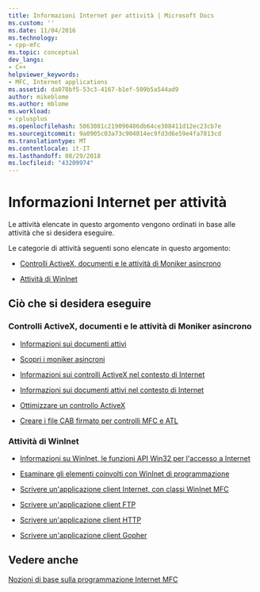 ```yaml
---
title: Informazioni Internet per attività | Microsoft Docs
ms.custom: ''
ms.date: 11/04/2016
ms.technology:
- cpp-mfc
ms.topic: conceptual
dev_langs:
- C++
helpviewer_keywords:
- MFC, Internet applications
ms.assetid: da078bf5-53c3-4167-b1ef-509b5a544ad9
author: mikeblome
ms.author: mblome
ms.workload:
- cplusplus
ms.openlocfilehash: 5063081c219090486db64ce308411d12ec23cb7e
ms.sourcegitcommit: 9a0905c03a73c904014ec9fd3d6e59e4fa7813cd
ms.translationtype: MT
ms.contentlocale: it-IT
ms.lasthandoff: 08/29/2018
ms.locfileid: "43209974"
---
```

# <a name="internet-information-by-task"></a>Informazioni Internet per attività
Le attività elencate in questo argomento vengono ordinati in base alle attività che si desidera eseguire.  
  
 Le categorie di attività seguenti sono elencate in questo argomento:  
  
-   [Controlli ActiveX, documenti e le attività di Moniker asincrono](#_core_activex_controls.2c_.documents_and_asynchronous_moniker_tasks)  
  
-   [Attività di WinInet](#_core_wininet_tasks)  
  
## <a name="what-do-you-want-to-do"></a>Ciò che si desidera eseguire  
  
###  <a name="_core_activex_controls.2c_.documents_and_asynchronous_moniker_tasks"></a> Controlli ActiveX, documenti e le attività di Moniker asincrono  
  
-   [Informazioni sui documenti attivi](../mfc/active-documents-on-the-internet.md)  
  
-   [Scopri i moniker asincroni](../mfc/asynchronous-monikers-on-the-internet.md)  
  
-   [Informazioni sui controlli ActiveX nel contesto di Internet](../mfc/activex-controls-on-the-internet.md)  
  
-   [Informazioni sui documenti attivi nel contesto di Internet](../mfc/active-documents-on-the-internet.md)  
  
-   [Ottimizzare un controllo ActiveX](../mfc/mfc-activex-controls-optimization.md)  
  
-   [Creare i file CAB firmato per controlli MFC e ATL](https://msdn.microsoft.com/14e50724-2505-4258-ae6b-326b706de409)  
  
###  <a name="_core_wininet_tasks"></a> Attività di WinInet  
  
-   [Informazioni su WinInet, le funzioni API Win32 per l'accesso a Internet](../mfc/wininet-basics.md)  
  
-   [Esaminare gli elementi coinvolti con WinInet di programmazione](../mfc/win32-internet-extensions-wininet.md)  
  
-   [Scrivere un'applicazione client Internet, con classi WinInet MFC](../mfc/writing-an-internet-client-application-using-mfc-wininet-classes.md)  
  
-   [Scrivere un'applicazione client FTP](../mfc/steps-in-a-typical-ftp-client-application.md)  
  
-   [Scrivere un'applicazione client HTTP](../mfc/steps-in-a-typical-http-client-application.md)  
  
-   [Scrivere un'applicazione client Gopher](../mfc/steps-in-a-typical-gopher-client-application.md)  
  
## <a name="see-also"></a>Vedere anche  
 [Nozioni di base sulla programmazione Internet MFC](../mfc/mfc-internet-programming-basics.md)

